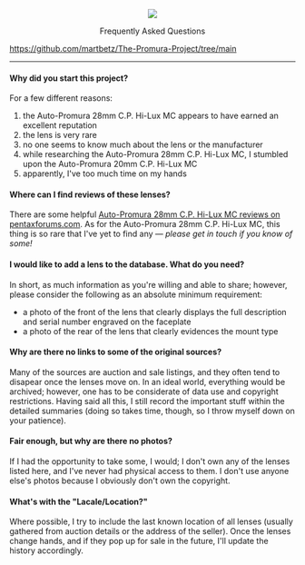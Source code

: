 <p align="center">
   <img src="https://user-images.githubusercontent.com/110672536/183131595-afeb1dec-1c84-436c-9a50-90468f9ec3ec.png">
</p>

<p align="center">
Frequently Asked Questions
</p>


https://github.com/martbetz/The-Promura-Project/tree/main

---

<h4>Why did you start this project?</h4>

For a few different reasons:

1. the Auto-Promura 28mm C.P. Hi-Lux MC appears to have earned an excellent reputation
2. the lens is very rare
3. no one seems to know much about the lens or the manufacturer
4. while researching the Auto-Promura 28mm C.P. Hi-Lux MC, I stumbled upon the Auto-Promura 20mm C.P. Hi-Lux MC 
5. apparently, I've too much time on my hands

<h4>Where can I find reviews of these lenses?</h4>

There are some helpful [Auto-Promura 28mm C.P. Hi-Lux MC reviews on pentaxforums.com](https://www.pentaxforums.com/userreviews/auto-promura-28mm-2-8-c-p-hi-lux-mc.html). As for the Auto-Promura 28mm C.P. Hi-Lux MC, this thing is so rare that I've yet to find any — _please get in touch if you know of some!_

<h4>I would like to add a lens to the database. What do you need?</h4>

In short, as much information as you're willing and able to share; however, please consider the following as an absolute minimum requirement:

- a photo of the front of the lens that clearly displays the full description and serial number engraved on the faceplate
- a photo of the rear of the lens that clearly evidences the mount type

<h4>Why are there no links to some of the original sources?</h4>

Many of the sources are auction and sale listings, and they often tend to disapear once the lenses move on. In an ideal world, everything would be archived; however, one has to be considerate of data use and copyright restrictions. Having said all this, I still record the important stuff within the detailed summaries (doing so takes time, though, so I throw myself down on your patience).

<h4>Fair enough, but why are there no photos?</h4>

If I had the opportunity to take some, I would; I don't own any of the lenses listed here, and I've never had physical access to them. I don't use anyone else's photos because I obviously don't own the copyright.

<h4>What's with the "Lacale/Location?"</h4>

Where possible, I try to include the last known location of all lenses (usually gathered from auction details or the address of the seller). Once the lenses change hands, and if they pop up for sale in the future, I'll update the history accordingly.
